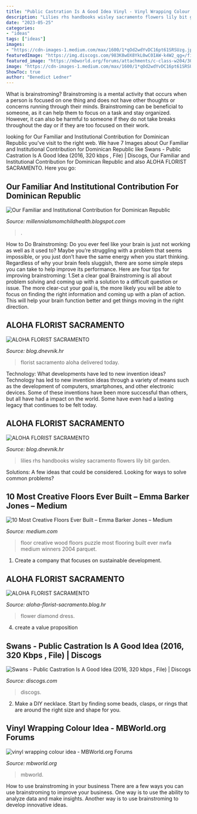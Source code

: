 ```yaml
---
title: "Public Castration Is A Good Idea Vinyl - Vinyl Wrapping Colour Idea"
description: "Lilies rhs handbooks wisley sacramento flowers lily bit garden"
date: "2023-05-25"
categories:
- "ideas"
tags: ["ideas"]
images:
- "https://cdn-images-1.medium.com/max/1600/1*qOd2wdYvDC16pt61SRSUzg.jpeg"
featuredImage: "https://img.discogs.com/983K8wOX8YkL0wC0IAW-k4W2_qg=/fit-in/600x600/filters:strip_icc():format(jpeg):mode_rgb():quality(90)/discogs-images/R-8404377-1460944625-4063.jpeg.jpg"
featured_image: "https://mbworld.org/forums/attachments/c-class-w204/303294d1422985903-vinyl-wrapping-colour-idea-frozen-black5.jpg"
image: "https://cdn-images-1.medium.com/max/1600/1*qOd2wdYvDC16pt61SRSUzg.jpeg"
ShowToc: true
author: "Benedict Ledner"
---
```



What is brainstroming?
Brainstroming is a mental activity that occurs when a person is focused on one thing and does not have other thoughts or concerns running through their minds. Brainstroming can be beneficial to someone, as it can help them to focus on a task and stay organized. However, it can also be harmful to someone if they do not take breaks throughout the day or if they are too focused on their work.

	

		
looking for Our Familiar and Institutional Contribution for Dominican Republic you've visit to the right web. We have 7 Images about Our Familiar and Institutional Contribution for Dominican Republic like Swans - Public Castration Is A Good Idea (2016, 320 kbps , File) | Discogs, Our Familiar and Institutional Contribution for Dominican Republic and also ALOHA FLORIST SACRAMENTO. Here you go:
		
    
## Our Familiar And Institutional Contribution For Dominican Republic

<img loading=lazy src="https://lh6.googleusercontent.com/proxy/eNgDR67ZZnMwgUYNKYSPRzpdNzeasSC8mU1FVis-oim7MgD9PnmVjQnXvlKW2NIp-k5DfZMx5g3RhahfW4Ajdq1FE8CDaOROOmsiChUd7x2BduDao5pgCzvey3qnthZu8vjaxaRMa4KY785omknhrPhWqeQQ=w1200-h630-p-k-no-nu" onerror="this.onerror=null;this.src='https://tse1.mm.bing.net/th?id=OIP.8IyUys88HzLa5tBu_M12HQAAAA&amp;pid=15.1';" alt="Our Familiar and Institutional Contribution for Dominican Republic">

_Source: millennialsmomchildhealth.blogspot.com_

>. 

	

How to Do Brainstroming:
Do you ever feel like your brain is just not working as well as it used to? Maybe you’re struggling with a problem that seems impossible, or you just don’t have the same energy when you start thinking. Regardless of why your brain feels sluggish, there are some simple steps you can take to help improve its performance. Here are four tips for improving brainstroming: 
1.Set a clear goal
Brainstroming is all about problem solving and coming up with a solution to a difficult question or issue. The more clear-cut your goal is, the more likely you will be able to focus on finding the right information and coming up with a plan of action. This will help your brain function better and get things moving in the right direction. 

    
## ALOHA FLORIST SACRAMENTO

<img loading=lazy src="http://bit.ly/pcAu5a" onerror="this.onerror=null;this.src='https://tse1.mm.bing.net/th?id=OIP.EzBhebizNEl-U1fLw8aUOQAAAA&amp;pid=15.1';" alt="ALOHA FLORIST SACRAMENTO">

_Source: blog.dnevnik.hr_

>florist sacramento aloha delivered today. 

	

Technology: What developments have led to new invention ideas?
Technology has led to new invention ideas through a variety of means such as the development of computers, smartphones, and other electronic devices. Some of these inventions have been more successful than others, but all have had a impact on the world. Some have even had a lasting legacy that continues to be felt today.

    
## ALOHA FLORIST SACRAMENTO

<img loading=lazy src="http://bit.ly/oJuiZQ" onerror="this.onerror=null;this.src='https://tse1.mm.bing.net/th?id=OIP.zxmN_UeBW7vqy7BlX-eg4wAAAA&amp;pid=15.1';" alt="ALOHA FLORIST SACRAMENTO">

_Source: blog.dnevnik.hr_

>lilies rhs handbooks wisley sacramento flowers lily bit garden. 

	

Solutions: A few ideas that could be considered.
Looking for ways to solve common problems?

    
## 10 Most Creative Floors Ever Built – Emma Barker Jones – Medium

<img loading=lazy src="https://cdn-images-1.medium.com/max/1600/1*qOd2wdYvDC16pt61SRSUzg.jpeg" onerror="this.onerror=null;this.src='https://tse4.mm.bing.net/th?id=OIP.z5l2fZ1UCuOv8lBPqCY1UgHaEN&amp;pid=15.1';" alt="10 Most Creative Floors Ever Built – Emma Barker Jones – Medium">

_Source: medium.com_

>floor creative wood floors puzzle most flooring built ever nwfa medium winners 2004 parquet. 

	

1. Create a company that focuses on sustainable development.

    
## ALOHA FLORIST SACRAMENTO

<img loading=lazy src="http://bit.ly/r4MVJk" onerror="this.onerror=null;this.src='https://tse4.mm.bing.net/th?id=OIP.VvdVlf0nPR-GOk8ZFaTKBgAAAA&amp;pid=15.1';" alt="ALOHA FLORIST SACRAMENTO">

_Source: aloha-florist-sacramento.blog.hr_

>flower diamond dress. 

	

4. create a value proposition 

    
## Swans - Public Castration Is A Good Idea (2016, 320 Kbps , File) | Discogs

<img loading=lazy src="https://img.discogs.com/983K8wOX8YkL0wC0IAW-k4W2_qg=/fit-in/600x600/filters:strip_icc():format(jpeg):mode_rgb():quality(90)/discogs-images/R-8404377-1460944625-4063.jpeg.jpg" onerror="this.onerror=null;this.src='https://tse3.mm.bing.net/th?id=OIP.E4n2lFaLbg1oI6vjtYDeTgHaHa&amp;pid=15.1';" alt="Swans - Public Castration Is A Good Idea (2016, 320 kbps , File) | Discogs">

_Source: discogs.com_

>discogs. 

	

2. Make a DIY necklace. Start by finding some beads, clasps, or rings that are around the right size and shape for you.

    
## Vinyl Wrapping Colour Idea - MBWorld.org Forums

<img loading=lazy src="https://mbworld.org/forums/attachments/c-class-w204/303294d1422985903-vinyl-wrapping-colour-idea-frozen-black5.jpg" onerror="this.onerror=null;this.src='https://tse4.mm.bing.net/th?id=OIP.vrqzoqMakjdHsmXWFHRWVAHaFj&amp;pid=15.1';" alt="vinyl wrapping colour idea - MBWorld.org Forums">

_Source: mbworld.org_

>mbworld. 

	

How to use brainstroming in your business
There are a few ways you can use brainstroming to improve your business. One way is to use the ability to analyze data and make insights. Another way is to use brainstroming to develop innovative ideas.

